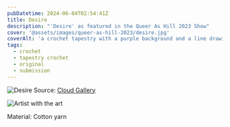 ```yaml
---
pubDatetime: 2024-06-04T02:54:41Z
title: Desire
description: "'Desire' as featured in the Queer As Hill 2023 Show"
cover: '@assets/images/queer-as-hill-2023/desire.jpg'
coverAlt: 'a crochet tapestry with a purple background and a line drawing of a person wearing a small gold chain with top surgery scars'
tags:
  - crochet
  - tapestry crochet
  - original
  - submission
---
```


![Desire](@assets/images/queer-as-hill-2023/desire.jpg)
Source: <a href="https://www.instagram.com/p/CuH8nclvVeG/?hl=en&img_index=3" target="_blank">Cloud Gallery</a>

![Artist with the art](@assets/images/queer-as-hill-2023/artist-pose.jpg)

Material: Cotton yarn
